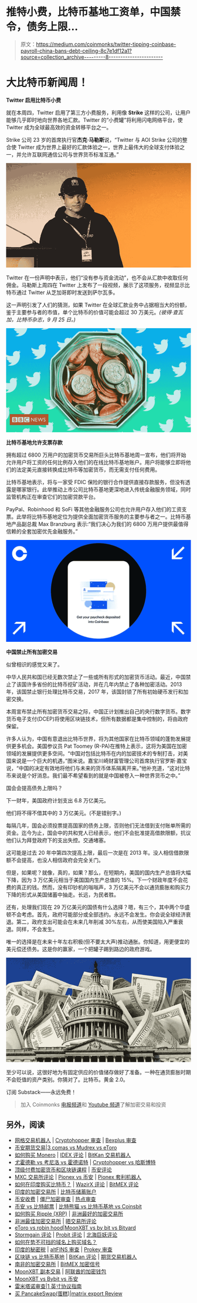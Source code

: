 # 推特小费，比特币基地工资单，中国禁令，债务上限…

> 原文：<https://medium.com/coinmonks/twitter-tipping-coinbase-payroll-china-bans-debt-ceiling-8c7e1df12a1?source=collection_archive---------8----------------------->

# 大比特币新闻周！

**Twitter 启用比特币小费**

就在本周四，Twitter 启用了第三方小费服务，利用像 **Strike** 这样的公司，让用户能够几乎即时地向世界各地汇款。Twitter 的“小费罐”将利用闪电网络平台，使 Twitter 成为全球最高效的资金转移平台之一。

Strike 公司 23 岁的首席执行官**杰克·马勒斯**说，“Twitter 与 AOI Strike 公司的整合使 Twitter 成为世界上最好的汇款体验之一，世界上最伟大的全球支付体验之一，并允许互联网通信公司与世界货币标准互通。”

![](img/8a367ce36e179e95c8fb0711c3de876d.png)

Twitter 在一份声明中表示，他们“没有参与资金流动”，也不会从汇款中收取任何佣金。马勒斯上周四在 Twitter 上发布了一段视频，展示了这项服务，视频显示比特币通过 Twitter 从芝加哥即时发送到萨尔瓦多。

这一声明引发了人们的猜测，如果 Twitter 在全球汇款业务中占据相当大的份额，鉴于主要参与者的市值，单个比特币的价值可能会超过 30 万美元。*(彼得·查瓦加，比特币杂志，9 月 25 日。)*

![](img/4d843d3ae0f2b49ffd834ea8361329a7.png)

**比特币基地允许支票存款**

拥有超过 6800 万用户的加密货币交易所巨头比特币基地周一宣布，他们将开始允许用户将工资的任何比例存入他们的在线比特币基地账户。用户将能够立即将他们的法定美元直接转换成比特币等加密货币，而无需支付任何费用。

比特币基地表示，将与一家受 FDIC 保险的银行合作提供直接存款服务，但没有透露是哪家银行。此举推动上市公司比特币基地更深地进入传统金融服务领域，同时监管机构正在审查它们的加密贷款平台。

PayPal、Robinhood 和 SoFi 等其他金融服务公司也允许用户存入他们的工资支票。此举将比特币基地定位为提供全面加密货币服务的主要参与者之一。比特币基地产品副总裁 Max Branzburg 表示:“我们决心为我们的 6800 万用户提供最值得信赖的全套加密优先金融服务。”

![](img/7ca2f1887c22a7dfd33df3674799fe09.png)

**中国禁止所有加密交易**

似曾相识的感觉又来了。

中华人民共和国已经无数次禁止了一些或所有形式的加密货币活动。最近，中国禁止了该国许多省份的比特币挖矿活动，并在几年内禁止了各种加密活动。2013 年，该国禁止银行处理比特币交易，2017 年，该国封锁了所有初始硬币发行和加密交换。

本周宣布禁止所有加密货币交易之际，中国正计划推出自己的央行数字货币。数字货币电子支付(DCEP)将使用区块链技术，但所有数据都是集中控制的，将由政府保留。

许多人认为，中国有意退出比特币世界，将为其他国家在比特币领域的蓬勃发展提供更多机会。美国参议员 Pat Toomey (R-PA)在推特上表示，这将为美国在加密领域的发展提供更多空间。“中国对包括比特币在内的加密技术的专制打击，对美国来说是一个巨大的机遇，”图米说。嘉宝川崎财富管理公司首席执行官罗斯·嘉宝说，“中国的决定有效地将他们与未来的货币体系隔离开来。”他补充道，“这对比特币来说是个好消息。我们最不希望看到的就是中国被卷入一种世界货币之中。”

国会会提高债务上限吗？

下一财年，美国政府计划支出 6.8 万亿美元。

他们将不得不借其中的 3 万亿美元。(不是错别字。)

每隔几年，国会必须投票提高国家的债务上限，否则他们无法借到支付账单所需的资金。迄今为止，国会中的共和党人已经表示，他们不会批准提高借款限额，抗议他们认为拜登政府下的支出失控。交通堵塞。

这可能是过去 20 年中第四次提高上限，最后一次是在 2013 年。没人相信借款限额不会提高，也没人相信政府会完全关门。

但是，如果呢？就像，真的，如果？那么，在短期内，美国的国内生产总值将大幅下降，因为 3 万亿美元相当于美国国内生产总值的 15%。下一个财政年度不会花费的真正的钱。然而，没有印钞机的嗡嗡声，3 万亿美元不会以通货膨胀和购买力下降的形式从美国储蓄中抽走。长远，为民者胜。

还有，处理我们现在 29 万亿美元的国债有什么选择？嗯，有三个，其中两个华盛顿不会考虑。首先，政府可能部分或全部违约。永远不会发生。你会说全球经济衰退。第二，政府支出可能会在未来几年削减 30%左右，从而使美国陷入严重衰退。同样，不会发生。

唯一的选择是在未来十年左右积极(但不要太大声)推动通胀。你知道，用更便宜的美元偿还债务。这是你的赢家，一个把罐子踢到路边的政府游戏。

![](img/0705bf31c45daf2f466eedf2b548a477.png)

至少可以说，这很好地为有固定供应的价值储存做好了准备。一种在通货膨胀时期不会贬值的资产类别。你猜对了。比特币。黄金 2.0。

订阅 Substack——永远免费！

> 加入 Coinmonks [电报频道](https://t.me/coincodecap)和 [Youtube 频道](https://www.youtube.com/c/coinmonks/videos)了解加密交易和投资

## 另外，阅读

*   [网格交易机器人](https://blog.coincodecap.com/grid-trading) | [Cryptohopper 审查](/coinmonks/cryptohopper-review-a388ff5bae88) | [Bexplus 审查](https://blog.coincodecap.com/bexplus-review)
*   [币安期货交易](https://blog.coincodecap.com/binance-futures-trading)|[3 comas vs Mudrex vs eToro](https://blog.coincodecap.com/mudrex-3commas-etoro)
*   [如何购买 Monero](https://blog.coincodecap.com/buy-monero) | [IDEX 评论](https://blog.coincodecap.com/idex-review) | [BitKan 交易机器人](https://blog.coincodecap.com/bitkan-trading-bot)
*   [尤霍德勒 vs 考尼洛 vs 霍德诺特](/coinmonks/youhodler-vs-coinloan-vs-hodlnaut-b1050acde55a) | [Cryptohopper vs 哈斯博特](https://blog.coincodecap.com/cryptohopper-vs-haasbot)
*   [顶级付费加密货币和区块链课程](https://blog.coincodecap.com/blockchain-courses) | [币安评论](/coinmonks/binance-review-ee10d3bf3b6e)
*   [MXC 交易所评论](/coinmonks/mxc-exchange-review-3af0ec1cba8c) | [Pionex vs 币安](https://blog.coincodecap.com/pionex-vs-binance) | [Pionex 套利机器人](https://blog.coincodecap.com/pionex-arbitrage-bot)
*   [如何在印度购买比特币？](/coinmonks/buy-bitcoin-in-india-feb50ddfef94) | [WazirX 评论](/coinmonks/wazirx-review-5c811b074f5b) | [BitMEX 评论](https://blog.coincodecap.com/bitmex-review)
*   [印度的加密交易所](/coinmonks/bitcoin-exchange-in-india-7f1fe79715c9) | [比特币储蓄账户](/coinmonks/bitcoin-savings-account-e65b13f92451)
*   [币安收费](/coinmonks/binance-fees-8588ec17965) | [僵尸加密审查](/coinmonks/botcrypto-review-2021-build-your-own-trading-bot-coincodecap-6b8332d736c7) | [热点审查](/coinmonks/hotbit-review-cd5bec41dafb)
*   [币安 vs 比特邮票](https://blog.coincodecap.com/binance-vs-bitstamp) | [比特熊猫 vs 比特币基地 vs Coinsbit](https://blog.coincodecap.com/bitpanda-coinbase-coinsbit)
*   [如何购买 Ripple (XRP)](https://blog.coincodecap.com/buy-ripple-india) | [非洲最好的加密交易所](https://blog.coincodecap.com/crypto-exchange-africa)
*   [非洲最佳加密交易所](https://blog.coincodecap.com/crypto-exchange-africa) | [晤交易所评论](https://blog.coincodecap.com/hoo-exchange-review)
*   [eToro vs robin hood](https://blog.coincodecap.com/etoro-robinhood)|[MoonXBT vs by bit vs Bityard](https://blog.coincodecap.com/bybit-bityard-moonxbt)
*   [Stormgain 评论](https://blog.coincodecap.com/stormgain-review) | [Probit 评论](https://blog.coincodecap.com/probit-review) | [北海巨妖评论](/coinmonks/kraken-review-6165fc1056ac)
*   [如何在势不可挡的域名上购买域名？](https://blog.coincodecap.com/buy-domain-on-unstoppable-domains)
*   [印度的秘密税](https://blog.coincodecap.com/crypto-tax-india) | [altFINS 审查](https://blog.coincodecap.com/altfins-review) | [Prokey 审查](/coinmonks/prokey-review-26611173c13c)
*   [区块链 vs 比特币基地](https://blog.coincodecap.com/blockfi-vs-coinbase) | [BitKan 评论](https://blog.coincodecap.com/bitkan-review) | [期货交易机器人](/coinmonks/futures-trading-bots-5a282ccee3f5)
*   [南非的加密交易所](https://blog.coincodecap.com/crypto-exchanges-in-south-africa) | [BitMEX 加密信号](https://blog.coincodecap.com/bitmex-crypto-signals)
*   [MoonXBT 副本交易](https://blog.coincodecap.com/moonxbt-copy-trading) | [阿联酋的加密钱包](https://blog.coincodecap.com/crypto-wallets-in-uae)
*   [MoonXBT vs Bybit vs 币安](https://blog.coincodecap.com/bybit-binance-moonxbt)
*   [雷米塔诺审查](https://blog.coincodecap.com/remitano-review)|[1 英寸协议指南](https://blog.coincodecap.com/1inch)
*   [买 PancakeSwap(蛋糕)](https://blog.coincodecap.com/buy-pancakeswap)|[matrix export Review](https://blog.coincodecap.com/matrixport-review)